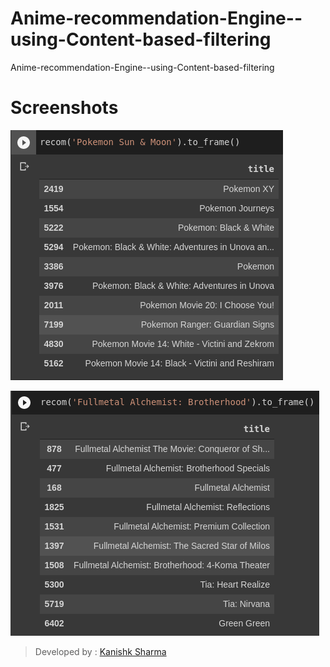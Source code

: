 # Anime-recommendation-Engine--using-Content-based-filtering
Anime-recommendation-Engine--using-Content-based-filtering

# Screenshots
![s1](/screenshots/ss1.png)

![s2](/screenshots/ss2.png)

> Developed by : [Kanishk Sharma](https://github.com/kanishksh4rma)
